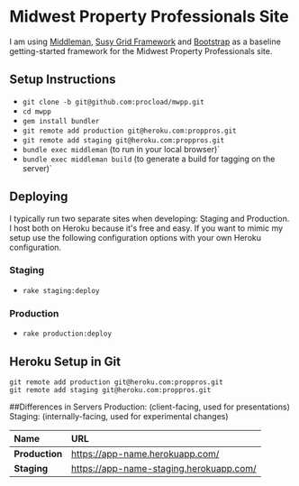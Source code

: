 # Midwest Property Professionals Site 

I am using [Middleman](http://middlemanapp.com/getting-started/), [Susy Grid Framework](http://susy.oddbird.net/) and [Bootstrap](http://getbootstrap.com) as a baseline getting-started framework for the Midwest Property Professionals site.

## Setup Instructions

* `git clone -b git@github.com:procload/mwpp.git`
* `cd mwpp`
* `gem install bundler`
* `git remote add production git@heroku.com:proppros.git` 
* `git remote add staging git@heroku.com:proppros.git`
* `bundle exec middleman` (to run in your local browser)`
* `bundle exec middleman build` (to generate a build for tagging on the server)`

## Deploying
I typically run two separate sites when developing: Staging and
Production. I host both on Heroku because it's free and easy. If you
want to mimic my setup use the following configuration options with your
own Heroku configuration.

### Staging
* `rake staging:deploy`

### Production
* `rake production:deploy`

## Heroku Setup in Git

    git remote add production git@heroku.com:proppros.git
    git remote add staging git@heroku.com:proppros.git


##Differences in Servers
Production: (client-facing, used for presentations)
Staging: (internally-facing, used for experimental changes)

Name | URL | 
:------------ | :-------------  
**Production** | <https://app-name.herokuapp.com/>   
**Staging** | <https://app-name-staging.herokuapp.com/>  


